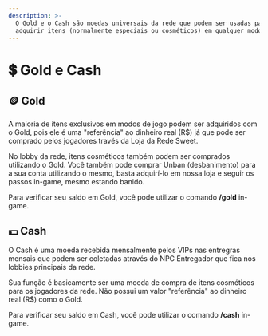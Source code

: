 ```yaml
---
description: >-
  O Gold e o Cash são moedas universais da rede que podem ser usadas para
  adquirir itens (normalmente especiais ou cosméticos) em qualquer modo de jogo.
---
```


# 💲 Gold e Cash

## 🪙 Gold

A maioria de itens exclusivos em modos de jogo podem ser adquiridos com o Gold, pois ele é uma "referência" ao dinheiro real (R$) já que pode ser comprado pelos jogadores través da Loja da Rede Sweet.

No lobby da rede, itens cosméticos também podem ser comprados utilizando o Gold. Você também pode comprar Unban (desbanimento) para a sua conta utilizando o mesmo, basta adquirí-lo em nossa loja e seguir os passos in-game, mesmo estando banido.

Para verificar seu saldo em Gold, você pode utilizar o comando **/gold** in-game.

## 💵 Cash

O Cash é uma moeda recebida mensalmente pelos VIPs nas entregras mensais que podem ser coletadas através do NPC Entregador que fica nos lobbies principais da rede.

Sua função é basicamente ser uma moeda de compra de itens cosméticos para os jogadores da rede. Não possui um valor "referência" ao dinheiro real (R$) como o Gold.

Para verificar seu saldo em Cash, você pode utilizar o comando **/cash** in-game.
